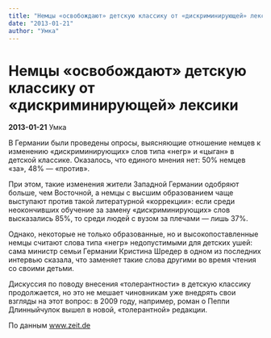 ```yaml
---
title: "Немцы «освобождают» детскую классику от «дискриминирующей» лексики"
date: "2013-01-21"
author: "Умка"
---
```


# Немцы «освобождают» детскую классику от «дискриминирующей» лексики

**2013-01-21** Умка

В Германии были проведены опросы, выясняющие отношение немцев к изменению «дискриминирующих» слов типа «негр» и «цыган» в детской классике. Оказалось, что единого мнения нет: 50% немцев «за», 48% — «против».

При этом, такие изменения жители Западной Германии одобряют больше, чем Восточной, а немцы с высшим образованием чаще выступают против такой литературной «коррекции»: если среди неокончивших обучение за замену «дискриминирующих» слов высказались 85%, то среди людей с вузом за плечами — лишь 37%.

Однако, некоторые не только образованные, но и высокопоставленные немцы считают слова типа «негр» недопустимыми для детских ушей: сама министр семьи Германии Кристина Шредер в одном из последних интервью сказала, что заменяет такие слова другими во время чтения со своими детьми.

Дискуссия по поводу внесения «толерантности» в детскую классику продолжается, но это не мешает чиновникам уже внедрять свои взгляды на этот вопрос: в 2009 году, например, роман о Пеппи Длинныйчулок вышел в новой, «толерантной» редакции.

По данным www.zeit.de